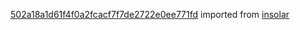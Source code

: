 [502a18a1d61f4f0a2fcacf7f7de2722e0ee771fd](https://github.com/insolar/insolar/commit/502a18a1d61f4f0a2fcacf7f7de2722e0ee771fd) imported from [insolar](https://github.com/insolar/insolar)
